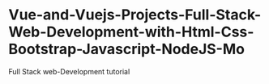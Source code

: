 # Vue-and-Vuejs-Projects-Full-Stack-Web-Development-with-Html-Css-Bootstrap-Javascript-NodeJS-Mo

Full Stack web-Development tutorial
